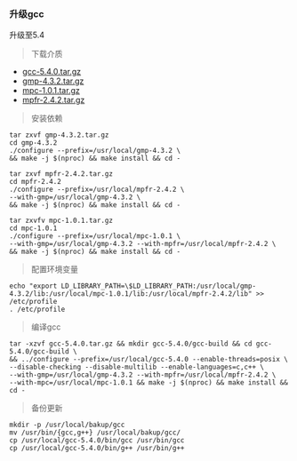 ### 升级gcc

升级至5.4

> 下载介质

- [gcc-5.4.0.tar.gz](http://ftp.gnu.org/gnu/gcc/gcc-5.4.0/gcc-5.4.0.tar.gz)
- [gmp-4.3.2.tar.gz](http://ftp.gnu.org/gnu/gmp/gmp-4.3.2.tar.gz)
- [mpc-1.0.1.tar.gz](http://ftp.gnu.org/gnu/mpc/mpc-1.0.1.tar.gz)
- [mpfr-2.4.2.tar.gz](http://ftp.gnu.org/gnu/mpfr/mpfr-2.4.2.tar.gz)

> 安装依赖

    tar zxvf gmp-4.3.2.tar.gz
    cd gmp-4.3.2
    ./configure --prefix=/usr/local/gmp-4.3.2 \
    && make -j $(nproc) && make install && cd -
    
    tar zxvf mpfr-2.4.2.tar.gz
    cd mpfr-2.4.2
    ./configure --prefix=/usr/local/mpfr-2.4.2 \
    --with-gmp=/usr/local/gmp-4.3.2 \
    && make -j $(nproc) && make install && cd -
    
    tar zxvfv mpc-1.0.1.tar.gz
    cd mpc-1.0.1
    ./configure --prefix=/usr/local/mpc-1.0.1 \
    --with-gmp=/usr/local/gmp-4.3.2 --with-mpfr=/usr/local/mpfr-2.4.2 \
    && make -j $(nproc) && make install && cd -
    
> 配置环境变量

    echo "export LD_LIBRARY_PATH=\$LD_LIBRARY_PATH:/usr/local/gmp-4.3.2/lib:/usr/local/mpc-1.0.1/lib:/usr/local/mpfr-2.4.2/lib" >> /etc/profile
    . /etc/profile
    
> 编译gcc

    tar -xzvf gcc-5.4.0.tar.gz && mkdir gcc-5.4.0/gcc-build && cd gcc-5.4.0/gcc-build \
    && ../configure --prefix=/usr/local/gcc-5.4.0 --enable-threads=posix \
    --disable-checking --disable-multilib --enable-languages=c,c++ \
    --with-gmp=/usr/local/gmp-4.3.2 --with-mpfr=/usr/local/mpfr-2.4.2 \
    --with-mpc=/usr/local/mpc-1.0.1 && make -j $(nproc) && make install && cd -
    
> 备份更新

    mkdir -p /usr/local/bakup/gcc
    mv /usr/bin/{gcc,g++} /usr/local/bakup/gcc/
    cp /usr/local/gcc-5.4.0/bin/gcc /usr/bin/gcc
    cp /usr/local/gcc-5.4.0/bin/g++ /usr/bin/g++